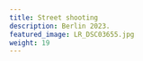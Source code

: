 ```yaml
---
title: Street shooting
description: Berlin 2023.
featured_image: LR_DSC03655.jpg
weight: 19
---
```


